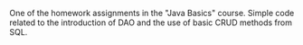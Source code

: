 One of the homework assignments in the "Java Basics" course. 
Simple code related to the introduction of DAO and the use of basic CRUD methods from SQL.
